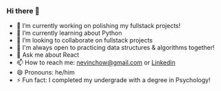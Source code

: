 ### Hi there 👋

- 🔭 I’m currently working on polishing my fullstack projects!
- 🌱 I’m currently learning about Python
- 👯 I’m looking to collaborate on fullstack projects
- 🤔 I'm always open to practicing data structures & algorithms together!
- 💬 Ask me about React
- 📫 How to reach me: nevinchow@gmail.com or [Linkedin](https://www.linkedin.com/in/nevin-chow-aa4770221/)
- 😄 Pronouns: he/him
- ⚡ Fun fact: I completed my undergrade with a degree in Psychology!
